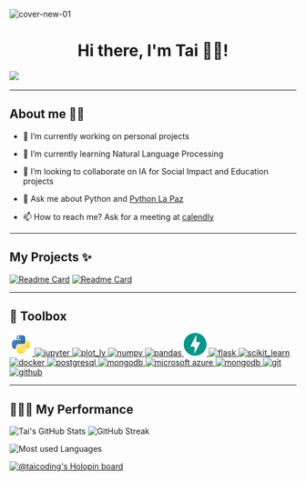 ![cover-new-01](https://user-images.githubusercontent.com/6510765/196070012-90801a60-b742-4d7d-b4e7-81e28f889161.jpg)

<h1 align="center"> Hi there, I'm Tai 🐍🌠! </h1>
<p align="left"> 
  <img src="https://komarev.com/ghpvc/?username=taicoding&label=Profile%20Visitors&color=blueviolet&style=flat%22" /> 
</p>

---

<h2 align="left"> About me 👩‍🚀 </h2>

- 🔭 I’m currently working on personal projects

- 🌱 I’m currently learning Natural Language Processing

- 👯 I’m looking to collaborate on IA for Social Impact and Education projects

- 💬 Ask me about Python and [Python La Paz](https://linktr.ee/pythonlapaz)

- 📫 How to reach me? Ask for a meeting at [calendly](https://calendly.com/tai-delgadillo/30min)

---

<h2 align="left"> My Projects ✨ </h2>

[![Readme Card](https://github-readme-stats.vercel.app/api/pin/?username=taicoding&repo=instagram-visualizations&theme=jolly&hide_border=true)](https://github.com/taicoding/instagram-visualizations)
[![Readme Card](https://github-readme-stats.vercel.app/api/pin/?username=taicoding&repo=PythonTips&theme=jolly&hide_border=true)](https://github.com/taicoding/PythonTips)

---

<h2 align="left"> 🧰 Toolbox </h2>

<p align="left"> 
  <a href="https://www.python.org" target="_blank" rel="noreferrer"> 
    <img src="https://raw.githubusercontent.com/devicons/devicon/master/icons/python/python-original.svg" alt="python" width="40" height="40"/> 
  </a>
  <a href="https://jupyter.org/" target="_blank" rel="noreferrer"> 
    <img src="https://www.vectorlogo.zone/logos/jupyter/jupyter-icon.svg" alt="jupyter" width="40" height="40"/> 
  </a>
  <a href="https://plotly.com/" target="_blank" rel="noreferrer"> 
    <img src="https://www.vectorlogo.zone/logos/plot_ly/plot_ly-icon.svg" alt="plot_ly" width="40" height="40"/> 
  </a>
  <a href="https://www.numpy.org" target="_blank" rel="noreferrer"> 
    <img src="https://www.vectorlogo.zone/logos/numpy/numpy-icon.svg" alt="numpy" width="40" height="40"/> 
  </a>
  <a href="https://www.pandas.org" target="_blank" rel="noreferrer"> 
    <img src="https://pandas.pydata.org/static/img/pandas_white.svg" alt="pandas" width="80" height="40"/> 
  </a>
  
  <a href="https://fastapi.tiangolo.com/" target="_blank" rel="noreferrer"> 
    <img src="https://github.com/devicons/devicon/blob/master/icons/fastapi/fastapi-plain.svg" alt="fastapi" width="40" height="40"/> 
  </a>
  <a href="https://flask.palletsprojects.com/" target="_blank" rel="noreferrer"> 
    <img src="https://www.vectorlogo.zone/logos/pocoo_flask/pocoo_flask-icon.svg" alt="flask" width="40" height="40"/> 
  </a>
  <a href="https://scikit-learn.org/" target="_blank" rel="noreferrer"> 
    <img src="https://upload.wikimedia.org/wikipedia/commons/0/05/Scikit_learn_logo_small.svg" alt="scikit_learn" width="40" height="40"/> 
  </a>
  <a href="https://www.docker.com/" target="_blank" rel="noreferrer"> 
    <img src="https://www.vectorlogo.zone/logos/docker/docker-icon.svg" alt="docker" width="40" height="40"/> 
  </a>
  
  <a href="https://www.postgresql.org/" target="_blank" rel="noreferrer"> 
    <img src="https://www.vectorlogo.zone/logos/postgresql/postgresql-icon.svg" alt="postgresql" width="40" height="40"/> 
  </a>
  <a href="https://www.mongodb.com/" target="_blank" rel="noreferrer"> 
    <img src="https://www.vectorlogo.zone/logos/mongodb/mongodb-icon.svg" alt="mongodb" width="40" height="40"/> 
  </a>

  <a href="https://azure.microsoft.com/" target="_blank" rel="noreferrer"> 
    <img src="https://www.vectorlogo.zone/logos/microsoft_azure/microsoft_azure-icon.svg" alt="microsoft azure" width="40" height="40"/> 
  </a>
  <a href="https://code.visualstudio.com/" target="_blank" rel="noreferrer"> 
    <img src="https://www.vectorlogo.zone/logos/visualstudio_code/visualstudio_code-icon.svg" alt="mongodb" width="40" height="40"/> 
  </a>
   <a href="https://git-scm.com/" target="_blank" rel="noreferrer"> 
    <img src="https://www.vectorlogo.zone/logos/git-scm/git-scm-icon.svg" alt="git" width="40" height="40"/> 
  </a>
   <a href="https://github.com/" target="_blank" rel="noreferrer"> 
    <img src="https://www.vectorlogo.zone/logos/github/github-icon.svg" alt="github" width="40" height="40"/> 
  </a>
  
</p>

---

<h2 align="left"> 👩🏻‍💻 My Performance </h2>

![Tai's GitHub Stats](https://github-readme-stats.vercel.app/api?username=taicoding&count_private=true&show_icons=true&theme=jolly&hide_border=true)
![GitHub Streak](https://github-readme-streak-stats.herokuapp.com?user=taicoding&theme=jolly&hide_border=true)

![Most used Languages](https://github-readme-stats.vercel.app/api/top-langs/?username=taicoding&layout=compact&count_private=true&theme=jolly&hide_border=true&exclude_repo=MoonBuny)

[![@taicoding's Holopin board](https://holopin.me/taicoding)](https://holopin.io/@taicoding)
